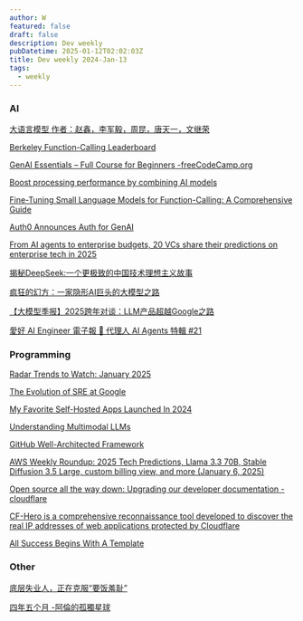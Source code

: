 ```yaml
---
author: W
featured: false
draft: false
description: Dev weekly
pubDatetime: 2025-01-12T02:02:03Z
title: Dev weekly 2024-Jan-13
tags:
  - weekly
---
```


### AI

[]()

[]()

[]()

[大语言模型 作者：赵鑫，李军毅，周昆，唐天一，文继荣](https://llmbook-zh.github.io/)

[Berkeley Function-Calling Leaderboard](https://gorilla.cs.berkeley.edu/leaderboard.html)

[GenAI Essentials – Full Course for Beginners -freeCodeCamp.org](https://www.youtube.com/watch?v=nJ25yl34Uqw)

[Boost processing performance by combining AI models](https://azure.microsoft.com/en-us/blog/boost-processing-performance-by-combining-ai-models/)

[Fine-Tuning Small Language Models for Function-Calling: A Comprehensive Guide](https://techcommunity.microsoft.com/blog/machinelearningblog/fine-tuning-small-language-models-for-function-calling-a-comprehensive-guide/4362539)

[Auth0 Announces Auth for GenAI](https://auth0.com/blog/auth-for-genai/)

[From AI agents to enterprise budgets, 20 VCs share their predictions on enterprise tech in 2025](https://techcrunch.com/2024/12/30/from-ai-agents-to-enterprise-budgets-20-vcs-share-their-predictions-on-enterprise-tech-in-2025/)

[揭秘DeepSeek:一个更极致的中国技术理想主义故事](https://mp.weixin.qq.com/s/r9zZaEgqAa_lml_fOEZmjg)

[疯狂的幻方：一家隐形AI巨头的大模型之路](https://mp.weixin.qq.com/s/Cajwfve7f-z2Blk9lnD0hA)

[【大模型季报】2025跨年对谈：LLM产品超越Google之路](https://mp.weixin.qq.com/s?__biz=MzU0MDk3ODUwMA%3D%3D&abtest_cookie=AAACAA%3D%3D&ascene=56&chksm=fa9cbb5503442ab3e2ca0a7cf8dd4c6ec9120885d1bdecd5593d8b9ca0bed63c612a878372a2&clicktime=1736003881&countrycode=CN&devicetype=android-34&enterid=1736003881&exportkey=n_ChQIAhIQGPfxDuoNS3a8kOUX8TWPQhLjAQIE97dBBAEAAAAAAPwYKqcRZHMAAAAOpnltbLcz9gKNyK89dVj03s33wROHZehBmkpAoRpmOkCVeBufhhE%2FiThYUKpGp1fDgD1chpucuu%2FF44zoO4kGQgcxFK9RCV%2FN%2FQwfmlaxeQZHCedPRFrjY9TBgtt256aCdwD5R7IDdvVx%2FisUPOo9TMpOA3DuC8Bq%2FBwLg%2Bs1tMH2wDAEW0WQ8EjREIZbnN2UjOixyE0D30JI9qO%2BClq8Oc2CbScWlutOLnYsyF4JRv8LqspawSFOOJpGWoLJ1UvEqGCin6%2FK2IIYmJSj&fasttmpl_flag=0&fasttmpl_fullversion=7543108-zh_CN-zip&fasttmpl_type=0&finder_biz_enter_id=4&flutter_pos=6&idx=1&lang=zh_CN&mid=2247484654&nettype=WIFI&pass_ticket=rxBkE1V0UBufxyD7ojcpYJzmkKFSDojSCBpZiGXznP3gqibMlgTOZls6QvIostuJ&ranksessionid=1736001416&realreporttime=1736003881407&scene=90&session_us=gh_868c29c6c7e6&sessionid=1736003860&sn=57cb7e4995d152e00bc60cead2e9d1ca&subscene=93&utm_source=pocket_reader&version=2800373b&wx_header=3&xtrack=1)

[愛好 AI Engineer 電子報 🚀 代理人 AI Agents 特輯 #21](https://ihower.tw/blog/archives/12611)

[]()

[]()

[]()

[]()

[]()

[]()

[]()

### Programming

[Radar Trends to Watch: January 2025](https://www.oreilly.com/radar/radar-trends-to-watch-january-2025/)

[]()

[The Evolution of SRE at Google](https://www.usenix.org/publications/loginonline/evolution-sre-google?utm_source=pocket_saves)

[My Favorite Self-Hosted Apps Launched In 2024](https://selfh.st/2024-favorite-new-apps/)

[Understanding Multimodal LLMs](https://magazine.sebastianraschka.com/p/understanding-multimodal-llms)

[GitHub Well-Architected Framework](https://wellarchitected.github.com/?utm_source=pocket_saves)

[AWS Weekly Roundup: 2025 Tech Predictions, Llama 3.3 70B, Stable Diffusion 3.5 Large, custom billing view, and more (January 6, 2025)](https://aws.amazon.com/cn/blogs/aws/happy-new-year-aws-weekly-roundup-2025-tech-predictions-llama-3-3-70b-stable-diffusion-3-5-large-custom-billing-view-and-more-january-6-2025/)

[Open source all the way down: Upgrading our developer documentation -cloudflare](https://blog.cloudflare.com/open-source-all-the-way-down-upgrading-our-developer-documentation/)

[CF-Hero is a comprehensive reconnaissance tool developed to discover the real IP addresses of web applications protected by Cloudflare](https://github.com/musana/CF-Hero)

[All Success Begins With A Template](https://template0.com/?utm_source=pocket_saves)

[]()

[]()

[]()

[]()

[]()

[]()

### Other

[底层失业人，正在克服“要饭羞耻”](https://mp.weixin.qq.com/s?__biz=MzU2NDQwNTU3OA%3D%3D&abtest_cookie=AAACAA%3D%3D&ascene=56&chksm=fdde039384f29a33dd259e15354c9640f60eb2c96938e87e364999c493ade5c07a0dfe19e2e4&clicktime=1736235332&countrycode=CN&devicetype=android-34&enterid=1736235332&exportkey=n_ChQIAhIQRWAPaBISCxR5SKKDlHglDxLjAQIE97dBBAEAAAAAAFY%2FGTWQb88AAAAOpnltbLcz9gKNyK89dVj0KLSVxt5kaaXjyhg9%2BR%2F9Dm3zrdS4gb2kE0vusyx1NVkPdaUw8iO75Nz2lX%2FGgRC87uV7C8cJMKa3cG5kPBqbJCUH4lyWHrHEdGhjlk38RrH8PAnLMDHbZssyoXbTr8aEejShOmNpBznyHDGA7bIgPRuYwOGnOjmZ7UwhE2z9mlsCJHfwVmNLU3KFz5yXxFLzeueb78FrjazirJbd1aQ8%2Bp16fFGzEDURXzcjssqgeN2kcaEdjMmawIofOkgk&fasttmpl_flag=0&fasttmpl_fullversion=7547503-zh_CN-zip&fasttmpl_type=0&finder_biz_enter_id=4&flutter_pos=30&idx=1&lang=zh_CN&mid=2247546118&nettype=3gnet&pass_ticket=bTvMpNiDbYlUo0TR4FW%2BANWsqoPEuI1ZPQEpwx%2Fsp3JMLaMxXDVTLa896K6E8sKe&ranksessionid=1736235309&realreporttime=1736235332845&scene=90&session_us=gh_e257441a8d9a&sessionid=1736235110&sn=ed0026081023272cd7aa91261ad38115&subscene=93&utm_source=pocket_reader&version=2800373d&wx_header=3&xtrack=1)

[]()

[四年五个月 -阿倫的孤獨星球](https://wukan.me/?p=2649&utm_source=pocket_reader)

[]()

[]()

[]()

[]()

[]()

[]()

[]()

[]()

[]()

[]()

[]()

[]()

[]()

[]()

[]()

[]()

[]()

[]()

[]()

[]()

[]()

[]()

[]()

[]()

[]()

[]()

[]()

[]()

[]()

[]()

[]()

[]()

[]()

[]()

[]()

[]()

[]()

[]()

[]()

[]()

[]()

[]()

[]()

[]()

[]()

[]()

[]()

[]()

[]()

[]()

[]()

[]()

[]()

[]()

[]()

[]()

[]()

[]()

[]()

[]()

[]()

[]()

[]()

[]()

[]()

[]()

[]()

[]()

[]()

[]()

[]()

[]()

[]()

[]()

[]()

[]()

[]()

[]()

[]()

[]()

[]()

[]()

[]()

[]()

[]()

[]()

[]()

[]()

[]()

[]()

[]()

[]()
